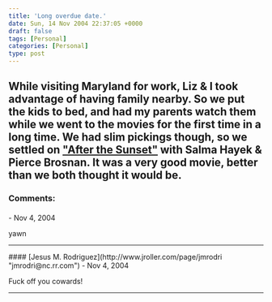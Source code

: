 ```yaml
---
title: 'Long overdue date.'
date: Sun, 14 Nov 2004 22:37:05 +0000
draft: false
tags: [Personal]
categories: [Personal]
type: post
---
```


While visiting Maryland for work, Liz & I took advantage of having family nearby. So we put the kids to bed, and had my parents watch them while we went to the movies for the first time in a long time. We had slim pickings though, so we settled on ["After the Sunset"](http://www.imdb.com/title/tt0367479/) with Salma Hayek & Pierce Brosnan. It was a very good movie, better than we both thought it would be.
---
### Comments:
####
[]( "") - <time datetime="2004-11-18 20:44:24">Nov 4, 2004</time>

yawn
<hr />
####
[Jesus M. Rodriguez](http://www.jroller.com/page/jmrodri "jmrodri@nc.rr.com") - <time datetime="2004-11-18 22:12:38">Nov 4, 2004</time>

Fuck off you cowards!
<hr />
